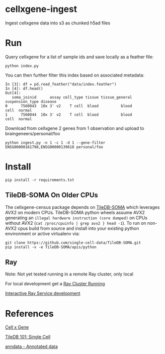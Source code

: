 # cellxgene-ingest
Ingest cellxgene data into s3 as chunked h5ad files

# Run
Query cellxgene for a list of sample ids and save locally as a feather file:
```
python index.py
```
You can then further filter this index based on associated metadata:
```
In [3]: df = pd.read_feather("data/index.feather")
In [4]: df.head()
Out[4]: 
   soma_joinid      assay cell_type tissue tissue_general suspension_type disease
0      7560043  10x 3' v2    T cell  blood          blood            cell  normal
1      7560044  10x 3' v2    T cell  blood          blood            cell  normal
```

Download from cellxgene 2 genes from 1 observation and upload to braingeneers/personal/foo
```
python ingest.py -n 1 -c 1 -d 1 --gene-filter ENSG00000161798,ENSG00000139618 personal/foo
```

# Install

```
pip install -r requirements.txt
```

## TileDB-SOMA On Older CPUs
The cellxgene-census package depends on [TileDB-SOMA](https://github.com/single-cell-data/TileDB-SOMA) which leverages AVX2 on modern CPUs. TileDB-SOMA python wheels assume AVX2 generating an ```illegal hardware instruction (core dumped)``` on CPUs without AVX2 (```cat /proc/cpuinfo | grep avx2 } head -1```). To run on non-AVX2 cpus build from source and install into your existing python environment or active virtualenv via:
```
git clone https://github.com/single-cell-data/TileDB-SOMA.git
pip install -v -e TileDB-SOMA/apis/python
```

## Ray
Note: Not yet tested running in a remote Ray cluster, only local

For local development get a [Ray Cluster Running](https://docs.ray.io/en/latest/cluster/kubernetes/getting-started/raycluster-quick-start.html#kuberay-raycluster-quickstart)

[Interactive Ray Service development](https://docs.ray.io/en/latest/cluster/running-applications/job-submission/ray-client.html)


# References
[Cell x Gene](https://cellxgene.cziscience.com)

[TileDB 101: Single Cell](https://tiledb.com/blog/tiledb-101-single-cell)

[anndata - Annotated data](https://anndata.readthedocs.io)